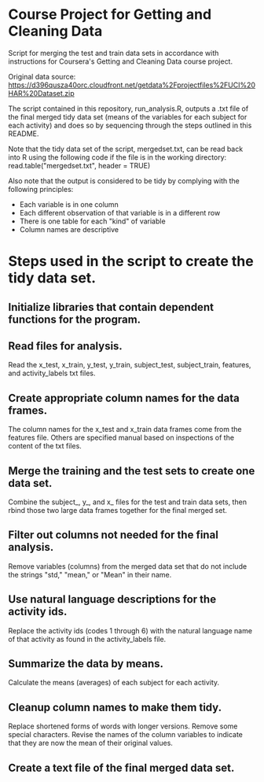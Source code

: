 # Course Project for Getting and Cleaning Data

Script for merging the test and train data sets in accordance with
instructions for Coursera's Getting and Cleaning Data course project.

Original data source: https://d396qusza40orc.cloudfront.net/getdata%2Fprojectfiles%2FUCI%20HAR%20Dataset.zip

The script contained in this repository, run_analysis.R, outputs a .txt file of the final merged tidy data set (means of the variables for each subject for each activity) and does so by sequencing through the steps outlined in this README.

Note that the tidy data set of the script, mergedset.txt, can be read back into R using the following code if the file is in the working directory:
read.table("mergedset.txt", header = TRUE)

Also note that the output is considered to be tidy by complying with the following principles:
- Each variable is in one column
- Each different observation of that variable is in a different row
- There is one table for each "kind" of variable
- Column names are descriptive

# Steps used in the script to create the tidy data set.

## Initialize libraries that contain dependent functions for the program.

## Read files for analysis.
Read the x_test, x_train, y_test, y_train, subject_test, subject_train, features, and activity_labels txt files.

## Create appropriate column names for the data frames.
The column names for the x_test and x_train data frames come from the features file. Others are specified manual based on inspections of the content of the txt files.

## Merge the training and the test sets to create one data set.
Combine the subject_, y_, and x_ files for the test and train
data sets, then rbind those two large data frames together for the
final merged set.

## Filter out columns not needed for the final analysis.
Remove variables (columns) from the merged data set that do not
include the strings "std," "mean," or "Mean" in their name.

## Use natural language descriptions for the activity ids.
Replace the activity ids (codes 1 through 6) with the natural 
language name of that activity as found in the activity_labels file.

## Summarize the data by means.
Calculate the means (averages) of each subject for each activity.

## Cleanup column names to make them tidy.
Replace shortened forms of words with longer versions.
Remove some special characters.
Revise the names of the column variables to indicate that they are 
now the mean of their original values.

## Create a text file of the final merged data set.